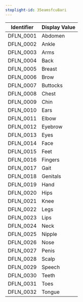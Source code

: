 ```yaml
---
stoplight-id: 35eamsfcu8ari
---
```


Identifier  |  Display Value
------------|---------------
DFLN_0001   |  Abdomen
DFLN_0002   |  Ankle
DFLN_0003   |  Arms
DFLN_0004   |  Back
DFLN_0005   |  Breast
DFLN_0006   |  Brow
DFLN_0007   |  Buttocks
DFLN_0008   |  Chest
DFLN_0009   |  Chin
DFLN_0010   |  Ears
DFLN_0011   |  Elbow
DFLN_0012   |  Eyebrow
DFLN_0013   |  Eyes
DFLN_0014   |  Face
DFLN_0015   |  Feet
DFLN_0016   |  Fingers
DFLN_0017   |  Gait
DFLN_0018   |  Genitals
DFLN_0019   |  Hand
DFLN_0020   |  Hips
DFLN_0021   |  Knee
DFLN_0022   |  Legs
DFLN_0023   |  Lips
DFLN_0024   |  Neck
DFLN_0025   |  Nipple
DFLN_0026   |  Nose
DFLN_0027   |  Penis
DFLN_0028   |  Scalp
DFLN_0029   |  Speech
DFLN_0030   |  Teeth
DFLN_0031   |  Toes
DFLN_0032   |  Tongue